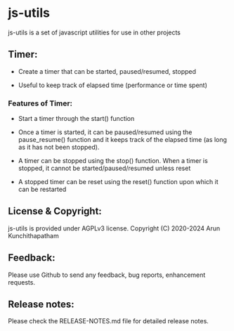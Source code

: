 # js-utils

js-utils is a set of javascript utilities for use in other projects

## Timer:

* Create a timer that can be started, paused/resumed, stopped

* Useful to keep track of elapsed time (performance or time spent)

### Features of Timer:

* Start a timer through the start() function

* Once a timer is started, it can be paused/resumed using the pause_resume()
  function and it keeps track of the elapsed time (as long as it has not 
  been stopped).

* A timer can be stopped using the stop() function.  When a timer is stopped,
  it cannot be started/paused/resumed unless reset

* A stopped timer can be reset using the reset() function upon which it can
  be restarted


## License & Copyright:

js-utils is provided under AGPLv3 license.
Copyright (C) 2020-2024 Arun Kunchithapatham

## Feedback:

Please use Github to send any feedback, bug reports, enhancement requests.

## Release notes:

Please check the RELEASE-NOTES.md file for detailed release notes.
